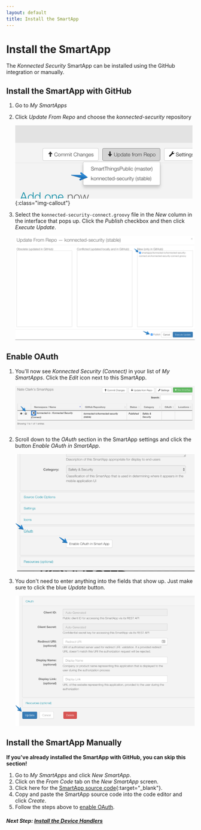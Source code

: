 ```yaml
---
layout: default
title: Install the SmartApp
---
```


# Install the SmartApp

The _Konnected Security_ SmartApp can be installed using the GitHub integration or manually.

## Install the SmartApp with GitHub

1. Go to _My SmartApps_

1. Click _Update From Repo_ and choose the _konnected-security_ repository
 
   ![](/assets/images/SmartApps-repo-select.png){:class="img-callout"}
   
1. Select the `konnected-security-connect.groovy` file in the _New_ column in the interface that pops up. Click the
_Publish_ checkbox and then click _Execute Update_.

   ![](/assets/images/SmartApps-repo-update.png)
   
## Enable OAuth

1. You'll now see _Konnected Security (Connect)_ in your list of _My SmartApps_. Click the _Edit_ icon next to this SmartApp.

   ![](/assets/images/SmartApps-edit.png)
   
1. Scroll down to the _OAuth_ section in the SmartApp settings and click the button _Enable OAuth in SmartApp_.

   ![](/assets/images/SmartApp-enable-oauth.png)
   
1. You don't need to enter anything into the fields that show up. Just make sure to click the blue _Update_ button.

   ![](/assets/images/SmartApp-oauth-update.png)
   
## Install the SmartApp Manually

**If you've already installed the SmartApp with GitHub, you can skip this section!**

1. Go to _My SmartApps_ and click _New SmartApp_.
1. Click on the _From Code_ tab on the _New SmartApp_ screen.
1. Click here for the [SmartApp source code](https://raw.githubusercontent.com/konnected-io/konnected-security/stable/smartapps/konnected-io/konnected-security-connect.src/konnected-security-connect.groovy){:target="_blank"}.
1. Copy and paste the SmartApp source code into the code editor and click _Create_.
1. Follow the steps above to [enable OAuth](#enable-oauth).

##### **Next Step:** [Install the Device Handlers](/security-alarm-system/install-device-handlers)